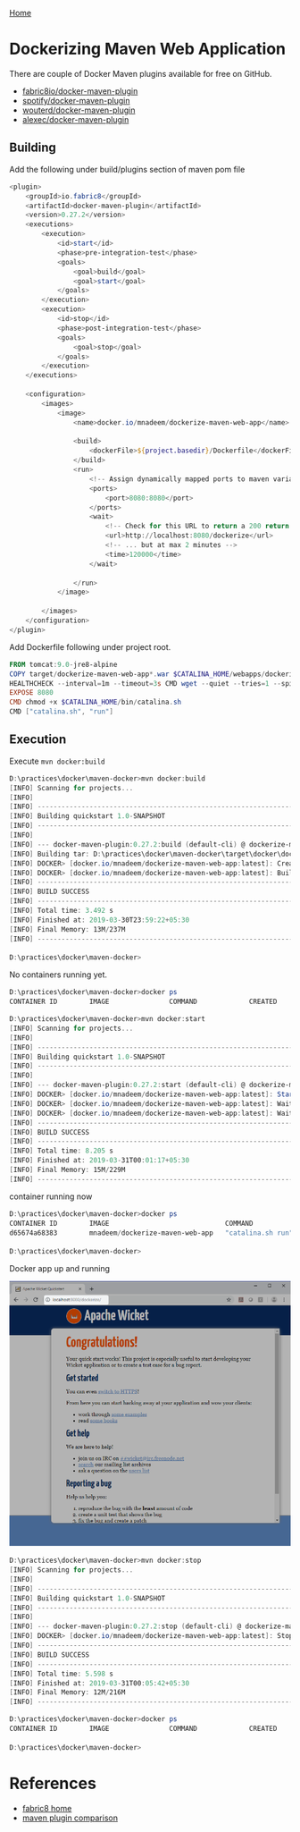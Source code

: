 [Home](README.md)

# Dockerizing Maven Web Application

 There are couple of Docker Maven plugins available for free on GitHub.
 
* [fabric8io/docker-maven-plugin](https://github.com/fabric8io/docker-maven-plugin)
* [spotify/docker-maven-plugin](https://github.com/spotify/docker-maven-plugin)
* [wouterd/docker-maven-plugin](https://github.com/wouterd/docker-maven-plugin)
* [alexec/docker-maven-plugin](https://github.com/alexec/docker-maven-plugin)

## Building

Add the following under build/plugins section of maven pom file

```Powershell
<plugin>
    <groupId>io.fabric8</groupId>
    <artifactId>docker-maven-plugin</artifactId>
    <version>0.27.2</version>
    <executions>
        <execution>
            <id>start</id>
            <phase>pre-integration-test</phase>
            <goals>
                <goal>build</goal>
                <goal>start</goal>
            </goals>
        </execution>
        <execution>
            <id>stop</id>
            <phase>post-integration-test</phase>
            <goals>
                <goal>stop</goal>
            </goals>
        </execution>
    </executions>

    <configuration>
        <images>
            <image> 
                <name>docker.io/mnadeem/dockerize-maven-web-app</name> 

                <build>
                    <dockerFile>${project.basedir}/Dockerfile</dockerFile >
                </build> 
                <run>
                    <!-- Assign dynamically mapped ports to maven variables (which can be reused in integration tests) -->
                    <ports>
                        <port>8080:8080</port>
                    </ports>
                    <wait>
                        <!-- Check for this URL to return a 200 return code .... -->
                        <url>http://localhost:8080/dockerize</url>
                        <!-- ... but at max 2 minutes -->
                        <time>120000</time>
                    </wait>								
                    
                </run>
            </image>

        </images>
    </configuration>
</plugin>
```
Add Dockerfile following under project root.

```Powershell
FROM tomcat:9.0-jre8-alpine
COPY target/dockerize-maven-web-app*.war $CATALINA_HOME/webapps/dockerize.war
HEALTHCHECK --interval=1m --timeout=3s CMD wget --quiet --tries=1 --spider http://localhost:8080/dockerize || exit 1
EXPOSE 8080
CMD chmod +x $CATALINA_HOME/bin/catalina.sh
CMD ["catalina.sh", "run"]

```

## Execution

Execute `mvn docker:build`

```Powershell
D:\practices\docker\maven-docker>mvn docker:build
[INFO] Scanning for projects...
[INFO]
[INFO] ------------------------------------------------------------------------
[INFO] Building quickstart 1.0-SNAPSHOT
[INFO] ------------------------------------------------------------------------
[INFO]
[INFO] --- docker-maven-plugin:0.27.2:build (default-cli) @ dockerize-maven-web-app ---
[INFO] Building tar: D:\practices\docker\maven-docker\target\docker\docker.io\mnadeem\dockerize-maven-web-app\tmp\docker-build.tar
[INFO] DOCKER> [docker.io/mnadeem/dockerize-maven-web-app:latest]: Created docker-build.tar in 564 milliseconds
[INFO] DOCKER> [docker.io/mnadeem/dockerize-maven-web-app:latest]: Built image sha256:93f0b
[INFO] ------------------------------------------------------------------------
[INFO] BUILD SUCCESS
[INFO] ------------------------------------------------------------------------
[INFO] Total time: 3.492 s
[INFO] Finished at: 2019-03-30T23:59:22+05:30
[INFO] Final Memory: 13M/237M
[INFO] ------------------------------------------------------------------------

D:\practices\docker\maven-docker>
```

No containers running yet.

```Powershell
D:\practices\docker\maven-docker>docker ps
CONTAINER ID        IMAGE               COMMAND             CREATED             STATUS              PORTS               NAMES

```


```Powershell
D:\practices\docker\maven-docker>mvn docker:start
[INFO] Scanning for projects...
[INFO]
[INFO] ------------------------------------------------------------------------
[INFO] Building quickstart 1.0-SNAPSHOT
[INFO] ------------------------------------------------------------------------
[INFO]
[INFO] --- docker-maven-plugin:0.27.2:start (default-cli) @ dockerize-maven-web-app ---
[INFO] DOCKER> [docker.io/mnadeem/dockerize-maven-web-app:latest]: Start container d65674a68383
[INFO] DOCKER> [docker.io/mnadeem/dockerize-maven-web-app:latest]: Waiting on url http://localhost:8080/dockerize.
[INFO] DOCKER> [docker.io/mnadeem/dockerize-maven-web-app:latest]: Waited on url http://localhost:8080/dockerize 3948 ms
[INFO] ------------------------------------------------------------------------
[INFO] BUILD SUCCESS
[INFO] ------------------------------------------------------------------------
[INFO] Total time: 8.205 s
[INFO] Finished at: 2019-03-31T00:01:17+05:30
[INFO] Final Memory: 15M/229M
[INFO] ------------------------------------------------------------------------
```
container running now

```Powershell
D:\practices\docker\maven-docker>docker ps
CONTAINER ID        IMAGE                             COMMAND             CREATED             STATUS                             PORTS                    NAMES
d65674a68383        mnadeem/dockerize-maven-web-app   "catalina.sh run"   12 seconds ago      Up 10 seconds (health: starting)   0.0.0.0:8080->8080/tcp   dockerize-maven-web-app-1

D:\practices\docker\maven-docker>
```
Docker app up and running

![](resources/dockerized-app.png)


```Powershell
D:\practices\docker\maven-docker>mvn docker:stop
[INFO] Scanning for projects...
[INFO]
[INFO] ------------------------------------------------------------------------
[INFO] Building quickstart 1.0-SNAPSHOT
[INFO] ------------------------------------------------------------------------
[INFO]
[INFO] --- docker-maven-plugin:0.27.2:stop (default-cli) @ dockerize-maven-web-app ---
[INFO] DOCKER> [docker.io/mnadeem/dockerize-maven-web-app:latest]: Stop and removed container d65674a68383 after 0 ms
[INFO] ------------------------------------------------------------------------
[INFO] BUILD SUCCESS
[INFO] ------------------------------------------------------------------------
[INFO] Total time: 5.598 s
[INFO] Finished at: 2019-03-31T00:05:42+05:30
[INFO] Final Memory: 12M/216M
[INFO] ------------------------------------------------------------------------
```

```Powershell
D:\practices\docker\maven-docker>docker ps
CONTAINER ID        IMAGE               COMMAND             CREATED             STATUS              PORTS               NAMES

D:\practices\docker\maven-docker>
```



# References


* [fabric8 home](https://dmp.fabric8.io/)
* [maven plugin comparison](https://github.com/kostis-codefresh/docker-maven-comparison)